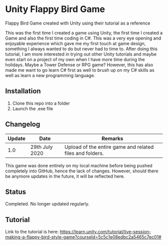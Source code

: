 # Unity Flappy Bird Game
 Flappy Bird Game created with Unity using their tutorial as a reference

This was the first time I created a game using Unity, the first time I created a Game and also the first time coding in C#. This was a very eye opening and enjoyable experience which gave me my first touch at game design, something I always wanted to do but never had to time to. After doing this tutorial, I am more interested in trying out other Unity tutorials and maybe even start on a project of my own when I have more time during the holidays. Maybe a Tower Defense or RPG game? However, this has also made me want to go learn C# first as well to brush up on my C# skills as well as learn a new programming language.

## Installation
1. Clone this repo into a folder
2. Launch the .exe file 

## Changelog
|Update|Date|Remarks|
|---|---|---|
|1.0|29th July 2020|Upload of the entire game and related files and folders.|

This game was done entirely on my local machine before being pushed completely into GitHub, hence the lack of changes. However, should there be anymore updates in the future, it will be reflected here.

## Status
Completed. No longer updated regularly.

## Tutorial
Link to the tutorial is here: https://learn.unity.com/tutorial/live-session-making-a-flappy-bird-style-game?courseId=5c5c1e08edbc2a5465c7ec01#
